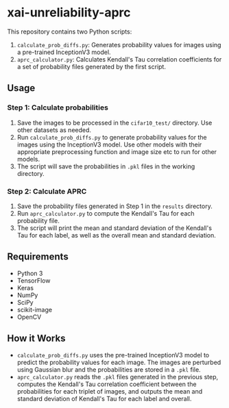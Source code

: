 # xai-unreliability-aprc

This repository contains two Python scripts:
1. `calculate_prob_diffs.py`: Generates probability values for images using a pre-trained InceptionV3 model.
2. `aprc_calculator.py`: Calculates Kendall's Tau correlation coefficients for a set of probability files generated by the first script.

## Usage

### Step 1: Calculate probabilities
1. Save the images to be processed in the `cifar10_test/` directory. Use other datasets as needed.
2. Run `calculate_prob_diffs.py` to generate probability values for the images using the InceptionV3 model. Use other models with their appropriate preprocessing function and image size etc to run for other models.
3. The script will save the probabilities in `.pkl` files in the working directory.

### Step 2: Calculate APRC
1. Save the probability files generated in Step 1 in the `results` directory.
2. Run `aprc_calculator.py` to compute the Kendall's Tau for each probability file.
3. The script will print the mean and standard deviation of the Kendall's Tau for each label, as well as the overall mean and standard deviation.

## Requirements
- Python 3
- TensorFlow
- Keras
- NumPy
- SciPy
- scikit-image
- OpenCV

## How it Works
- `calculate_prob_diffs.py` uses the pre-trained InceptionV3 model to predict the probability values for each image. The images are perturbed using Gaussian blur and the probabilities are stored in a `.pkl` file.
- `aprc_calculator.py` reads the `.pkl` files generated in the previous step, computes the Kendall's Tau correlation coefficient between the probabilities for each triplet of images, and outputs the mean and standard deviation of Kendall's Tau for each label and overall.

